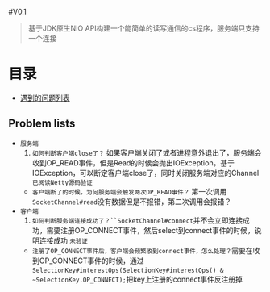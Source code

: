 #V0.1
>基于JDK原生NIO API构建一个能简单的读写通信的cs程序，服务端只支持一个连接

目录
===========
* [遇到的问题列表](#problem-lists) 


Problem lists
-----------
* `服务端`  
	1. `如何判断客户端close了？` 如果客户端关闭了或者进程意外退出了，服务端会收到OP_READ事件，但是Read的时候会抛出IOException，基于IOException，可以断定客户端close了，同时关闭服务端对应的Channel `已阅读Netty源码验证`  
	* `客户端断了的时候，为何服务端会触发两次OP_READ事件？` 第一次调用`SocketChannel#read`没有数据但是不报错，第二次调用会报错？
* `客户端`  
	1. `如何判断服务端连接成功了？``SocketChannel#connect`并不会立即连接成功，需要注册OP_CONNECT事件，然后select到connect事件的时候，说明连接成功 `未验证`  
	* `注册了OP_CONNECT事件后，客户端会频繁收到connect事件，怎么处理？`需要在收到OP_CONNECT事件的时候，通过`SelectionKey#interestOps(SelectionKey#interestOps() & ~SelectionKey.OP_CONNECT);`把key上注册的connect事件反注册掉

